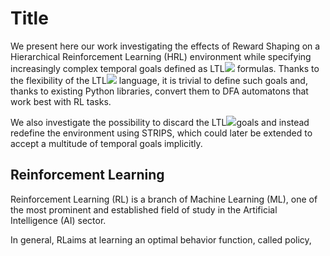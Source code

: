 
# Title

We present here our work investigating the effects of Reward Shaping on a Hierarchical Reinforcement Learning (HRL) environment while specifying increasingly complex temporal goals defined as LTL<img src="https://latex.codecogs.com/gif.latex?_f " /> formulas. Thanks to the flexibility of the LTL<img src="https://latex.codecogs.com/gif.latex?_f " /> language, it is trivial to define such goals and, thanks to existing Python libraries, convert them to DFA automatons that work best with RL tasks.
    
We also investigate the possibility to discard the LTL<img src="https://latex.codecogs.com/gif.latex?_f " />goals and instead redefine the environment using STRIPS, which could later be extended to accept a multitude of temporal goals implicitly. 

## Reinforcement Learning
Reinforcement Learning (RL) is a branch of Machine Learning (ML), one of the most prominent and established field of study in the Artificial Intelligence (AI) sector.

In general, RLaims at learning an optimal behavior function, called policy, 